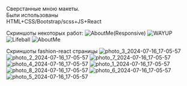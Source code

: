 Сверстанные мною макеты.                                                                                                                  
Были использованы                                                                                         
HTML+CSS/Bootstrap/scss+JS+React


Скриншоты некоторых работ:
![AboutMe(Responsive)](https://github.com/user-attachments/assets/d08129a9-8eeb-41e3-b5dc-0a57d8e88b31)
![WAYUP](https://github.com/user-attachments/assets/e43d9751-2461-4f0e-9aee-4ad29632bab5)
![Lifeball](https://github.com/user-attachments/assets/f2035005-6eb1-407a-a967-41dde772bb35)
![AboutMe](https://github.com/user-attachments/assets/dff040e3-4a62-417a-a8e2-19c5e2736fd2)

Скриншоты fashion-react страницы
![photo_3_2024-07-16_17-05-57](https://github.com/user-attachments/assets/05e03575-390d-4530-8b5d-63d50111d64e)
![photo_2_2024-07-16_17-05-57](https://github.com/user-attachments/assets/263020ee-a7ea-4b84-aca0-c1ae81a4374e)
![photo_7_2024-07-16_17-05-57](https://github.com/user-attachments/assets/aacd35c4-da80-49fc-a3cb-2e7d90f3aca1)
![photo_4_2024-07-16_17-05-57](https://github.com/user-attachments/assets/ace9fdba-57dc-483c-b2d1-b8c90a5a49dc)
![photo_1_2024-07-16_17-05-57](https://github.com/user-attachments/assets/d2b13e1a-833f-43ff-8ddd-4796ee81baca)
![photo_8_2024-07-16_17-05-57](https://github.com/user-attachments/assets/0a2c20fb-ac9f-4e50-94db-489384fbbc6b)
![photo_6_2024-07-16_17-05-57](https://github.com/user-attachments/assets/f0b7a560-e853-4f8f-987c-41c8baf8c8bf)
![photo_5_2024-07-16_17-05-57](https://github.com/user-attachments/assets/c5318140-1d43-4214-a3b5-5b7fb80d6db6)
